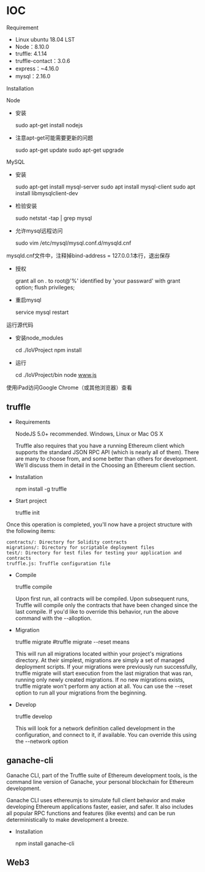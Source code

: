 # IOC
Requirement

- Linux ubuntu 18.04 LST
- Node：8.10.0
- truffle: 4.1.14 
- truffle-contact：3.0.6
- express：~4.16.0
- mysql：2.16.0

Installation

Node

- 安装

    sudo apt-get install nodejs

- 注意apt-get可能需要更新的问题

    sudo apt-get update
    sudo apt-get upgrade

MySQL

- 安装

    sudo apt-get install mysql-server
    sudo apt install mysql-client
    sudo apt install libmysqlclient-dev

- 检验安装

    sudo netstat -tap | grep mysql

- 允许mysql远程访问

    sudo vim /etc/mysql/mysql.conf.d/mysqld.cnf

mysqld.cnf文件中，注释掉bind-address = 127.0.0.1本行，退出保存

- 授权

    grant all on *.* to root@'%' identified by 'your passward' with grant option;
    flush privileges;

- 重启mysql

    service mysql restart

运行源代码

- 安装node_modules

    cd ./IoVProject
    npm install 

- 运行

    cd ./IoVProject/bin
    node www.js

使用iPad访问Google Chrome（或其他浏览器）查看



## truffle

- Requirements

    NodeJS 5.0+ recommended.
    Windows, Linux or Mac OS X

  Truffle also requires that you have a running Ethereum client which supports the standard JSON RPC API (which is nearly all of them). There are many to choose from, and some better than others for development. We'll discuss them in detail in the Choosing an Ethereum client section.

- Installation

    npm install -g truffle

- Start project

    truffle init

Once this operation is completed, you'll now have a project structure with the following items:

    contracts/: Directory for Solidity contracts
    migrations/: Directory for scriptable deployment files
    test/: Directory for test files for testing your application and contracts
    truffle.js: Truffle configuration file

- Compile

    truffle compile

  Upon first run, all contracts will be compiled. Upon subsequent runs, Truffle will compile only the contracts that have been changed since the last compile. If you'd like to override this behavior, run the above command with the --alloption.

- Migration

    truffle migrate
    #truffle migrate --reset means 

  This will run all migrations located within your project's migrations directory. At their simplest, migrations are simply a set of managed deployment scripts. If your migrations were previously run successfully, truffle migrate will start execution from the last migration that was ran, running only newly created migrations. If no new migrations exists, truffle migrate won't perform any action at all. You can use the --reset option to run all your migrations from the beginning.

- Develop

    truffle develop 

  This will look for a network definition called development in the configuration, and connect to it, if available. You can override this using the --network <name> option

## ganache-cli

  Ganache CLI, part of the Truffle suite of Ethereum development tools, is the command line version of Ganache, your personal blockchain for Ethereum development.

  Ganache CLI uses ethereumjs to simulate full client behavior and make developing Ethereum applications faster, easier, and safer. It also includes all popular RPC functions and features (like events) and can be run deterministically to make development a breeze.

- Installation

    npm install ganache-cli



## Web3


